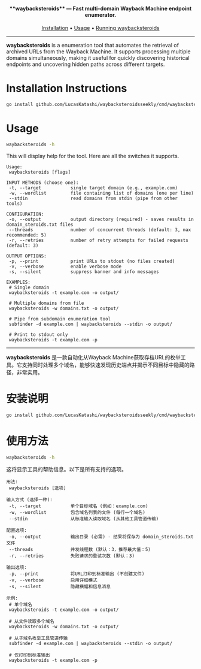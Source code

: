 <h4 align="center">**waybacksteroids** — Fast multi-domain Wayback Machine endpoint enumerator.</h4>

<p align="center">
  <a href="#installation-instructions">Installation</a> •
  <a href="#usage">Usage</a> •
  <a href="#running-waybacksteroids">Running waybacksteroids</a>
</p>

---

**waybacksteroids** is a enumeration tool that automates the retrieval of archived URLs from the Wayback Machine. It supports processing multiple domains simultaneously, making it useful for quickly discovering historical endpoints and uncovering hidden paths across different targets.

# Installation Instructions
```sh
go install github.com/LucasKatashi/waybacksteroidsseekly/cmd/waybacksteroids@latest
```

# Usage
```sh
waybacksteroids -h
```

This will display help for the tool. Here are all the switches it supports.
```console
Usage:
 waybacksteroids [flags]

INPUT METHODS (choose one):
 -t, --target           single target domain (e.g., example.com)
 -w, --wordlist         file containing list of domains (one per line)
 --stdin                read domains from stdin (pipe from other tools)

CONFIGURATION:
 -o, --output           output directory (required) - saves results in domain_steroids.txt files
 --threads              number of concurrent threads (default: 3, max recommended: 5)
 -r, --retries          number of retry attempts for failed requests (default: 3)

OUTPUT OPTIONS:
 -p, --print            print URLs to stdout (no files created)
 -v, --verbose          enable verbose mode
 -s, --silent           suppress banner and info messages

EXAMPLES:
 # Single domain
 waybacksteroids -t example.com -o output/

 # Multiple domains from file
 waybacksteroids -w domains.txt -o output/

 # Pipe from subdomain enumeration tool
 subfinder -d example.com | waybacksteroids --stdin -o output/

 # Print to stdout only
 waybacksteroids -t example.com -p
```

---

**waybacksteroids** 是一款自动化从Wayback Machine获取存档URL的枚举工具。它支持同时处理多个域名，能够快速发现历史端点并揭示不同目标中隐藏的路径，非常实用。

# 安装说明
```sh
go install github.com/LucasKatashi/waybacksteroidsseekly/cmd/waybacksteroids@latest
```

# 使用方法
```sh
waybacksteroids -h
```

这将显示工具的帮助信息。以下是所有支持的选项。
```console
用法:
 waybacksteroids [选项]

输入方式 (选择一种):
 -t, --target           单个目标域名 (例如：example.com)
 -w, --wordlist         包含域名列表的文件 (每行一个域名)
 --stdin                从标准输入读取域名 (从其他工具管道传输)

配置选项:
 -o, --output           输出目录 (必需) - 结果将保存为 domain_steroids.txt 文件
 --threads              并发线程数 (默认：3，推荐最大值：5)
 -r, --retries          失败请求的重试次数 (默认：3)

输出选项:
 -p, --print            将URL打印到标准输出 (不创建文件)
 -v, --verbose          启用详细模式
 -s, --silent           隐藏横幅和信息消息

示例:
 # 单个域名
 waybacksteroids -t example.com -o output/

 # 从文件读取多个域名
 waybacksteroids -w domains.txt -o output/

 # 从子域名枚举工具管道传输
 subfinder -d example.com | waybacksteroids --stdin -o output/

 # 仅打印到标准输出
 waybacksteroids -t example.com -p
```
